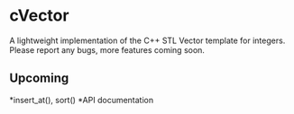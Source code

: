 # cVector
A lightweight implementation of the C++ STL Vector template for integers.
Please report any bugs, more features coming soon.

## Upcoming
*insert_at(), sort()
*API documentation
